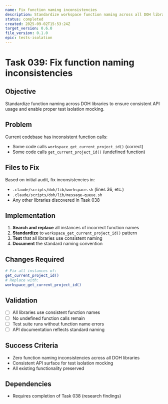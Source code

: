```yaml
---
name: Fix function naming inconsistencies
description: Standardize workspace function naming across all DOH libraries for consistent API
status: completed
created: 2025-09-02T15:53:24Z
target_version: 0.6.0
file_version: 0.1.0
epic: tests-isolation
---
```


# Task 039: Fix function naming inconsistencies

## Objective
Standardize function naming across DOH libraries to ensure consistent API usage and enable proper test isolation mocking.

## Problem
Current codebase has inconsistent function calls:
- Some code calls `workspace_get_current_project_id()` (correct)
- Some code calls `get_current_project_id()` (undefined function)

## Files to Fix
Based on initial audit, fix inconsistencies in:
- `.claude/scripts/doh/lib/workspace.sh` (lines 36, etc.)
- `.claude/scripts/doh/lib/message-queue.sh`
- Any other libraries discovered in Task 038

## Implementation
1. **Search and replace** all instances of incorrect function names
2. **Standardize** to `workspace_get_current_project_id()` pattern
3. **Test** that all libraries use consistent naming
4. **Document** the standard naming convention

## Changes Required
```bash
# Fix all instances of:
get_current_project_id()
# Replace with:
workspace_get_current_project_id()
```

## Validation
- [ ] All libraries use consistent function names
- [ ] No undefined function calls remain
- [ ] Test suite runs without function name errors
- [ ] API documentation reflects standard naming

## Success Criteria
- Zero function naming inconsistencies across all DOH libraries
- Consistent API surface for test isolation mocking
- All existing functionality preserved

## Dependencies
- Requires completion of Task 038 (research findings)
